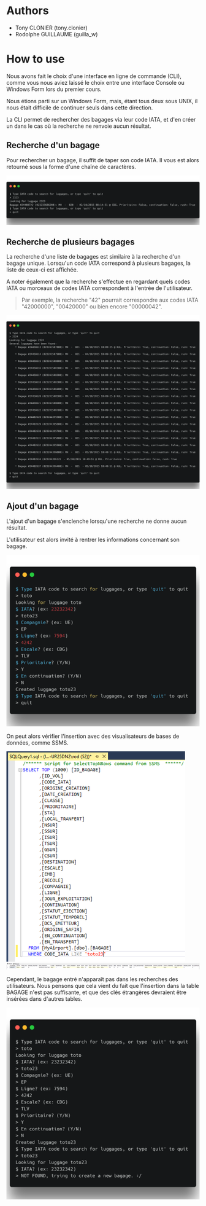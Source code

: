 # Authors

* Tony CLONIER (tony.clonier)
* Rodolphe GUILLAUME (guilla_w)

# How to use

Nous avons fait le choix d'une interface en ligne de commande (CLI), comme vous nous aviez laissé le choix entre une interface Console ou Windows Form lors du premier cours.

Nous étions parti sur un Windows Form, mais, étant tous deux sous UNIX, il nous était difficile de continuer seuls dans cette direction.

La CLI permet de rechercher des bagages via leur code IATA, et d'en créer un dans le cas où la recherche ne renvoie aucun résultat.

## Recherche d'un bagage

Pour rechercher un bagage, il suffit de taper son code IATA. Il vous est alors retourné sous la forme d'une chaîne de caractères.

![](./misc/one-bagage.png)

## Recherche de plusieurs bagages

La recherche d'une liste de bagages est similaire à la recherche d'un bagage unique.
Lorsqu'un code IATA correspond à plusieurs bagages, la liste de ceux-ci est affichée.

A noter également que la recherche s'effectue en regardant quels codes IATA ou morceaux de codes IATA correspondent à l'entrée de l'utilisateur.

> Par exemple, la recherche "42" pourrait correspondre aux codes IATA "42000000", "00420000" ou bien encore "00000042".

![](./misc/list-bagages.png)

## Ajout d'un bagage

L'ajout d'un bagage s'enclenche lorsqu'une recherche ne donne aucun résultat.

L'utilisateur est alors invité à rentrer les informations concernant son bagage.

![](./misc/insert-bagage.png)

On peut alors vérifier l'insertion avec des visualisateurs de bases de données, comme SSMS.

![](./misc/query.PNG)
![](./misc/query-result.PNG)

Cependant, le bagage entré n'apparaît pas dans les recherches des utilisateurs.
Nous pensons que cela vient du fait que l'insertion dans la table BAGAGE n'est pas suffisante, et que des clés étrangères devraient être insérées dans d'autres tables.

![](./misc/not-found.png)
